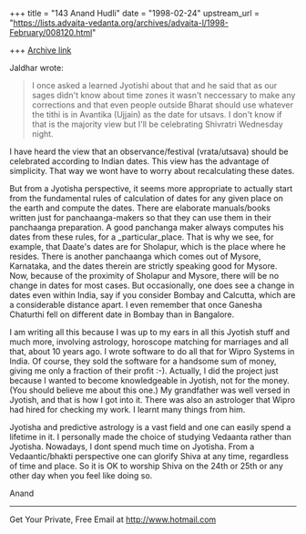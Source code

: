 +++
title = "143 Anand Hudli"
date = "1998-02-24"
upstream_url = "https://lists.advaita-vedanta.org/archives/advaita-l/1998-February/008120.html"

+++
[Archive link](https://lists.advaita-vedanta.org/archives/advaita-l/1998-February/008120.html)

Jaldhar wrote:

>I once asked a learned Jyotishi about that and he said that as our
sages
>didn't know about time zones it wasn't neccessary to make any
corrections
>and that even people outside Bharat should use whatever the tithi is in
>Avantika (Ujjain) as the date for utsavs.  I don't know if that is the
>majority view but I'll be celebrating Shivratri Wednesday night.
>

 I have heard the view that an observance/festival (vrata/utsava)
 should be celebrated according to Indian dates. This view has the
 advantage of simplicity. That way we wont have to worry about
 recalculating these dates.

 But from a Jyotisha perspective, it seems more appropriate to
 actually start from the fundamental rules of calculation of dates
 for any given place on the earth and compute the dates. There are
 elaborate manuals/books written just for panchaanga-makers so
 that they can use them in their panchaanga preparation. A good
 panchanga maker always computes his dates from these rules, for
 a _particular_place. That is why we see, for example, that Daate's
 dates are for Sholapur, which is the place where he resides. There
 is another panchaanga which comes out of Mysore, Karnataka, and the
 dates therein are strictly speaking good for Mysore. Now, because
 of the proximity of Sholapur and Mysore, there will be no change in
 dates for most cases. But occasionally, one does see a change in
 dates even within India, say if you consider Bombay and Calcutta,
 which are a considerable distance apart. I even remember that once
 Ganesha Chaturthi fell on different date in Bombay than in Bangalore.

 I am writing all this because I was up to my ears in all this
 Jyotish stuff and much more, involving astrology, horoscope matching
 for marriages and all that, about 10 years  ago. I wrote software
 to do all that for Wipro Systems in India. Of course, they sold
 the software for a handsome sum of money, giving me only a fraction
 of their profit :-). Actually, I did the project just because I
 wanted to become knowledgeable in Jyotish, not for the money. (You
 should believe me about this one.) My grandfather was well versed
 in Jyotish, and that is how I got into it. There was also an
 astrologer that Wipro had hired for checking my work. I learnt many
 things from him.

 Jyotisha and predictive astrology is a vast field and one can
 easily spend a lifetime in it. I personally made the choice of
 studying Vedaanta rather than Jyotisha. Nowadays, I dont spend
 much time on Jyotisha.  From a Vedaantic/bhakti perspective one
 can glorify Shiva at any time, regardless of time and place. So it
 is OK to worship Shiva on the 24th or 25th or any other day when
 you feel like doing so.

 Anand





______________________________________________________
Get Your Private, Free Email at http://www.hotmail.com

